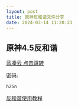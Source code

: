 ```yaml
---
layout: post
title: 原神反和谐文件分享
date: 2024-03-14 11:20:23
---
```


## 原神4.5反和谐

<a href="https://wwf.lanzouo.com/iQybi1rdd5ej">蓝凑云 点击跳转</a>

密码:

```
h25n
```

[反和谐使用教程](https://demo.shiroka.top/posts/%E4%BB%8E%E9%9B%B6%E5%BC%80%E5%A7%8B%E7%9A%84%E5%8E%9F%E7%A5%9E%E5%8F%8D%E5%92%8C%E8%B0%90-%E9%A9%AC%E5%85%8B%E5%9B%BE%E5%B8%83)
